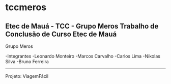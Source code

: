 # tccmeros
Etec de Mauá - TCC - Grupo Meros
Trabalho de Conclusão de Curso
Etec de Mauá
---------------------------------

Grupo Meros

-Integrantes
    -Leonardo Monteiro
    -Marcos Carvalho
    -Carlos Lima
    -Nikolas Silva
    -Bruno Ferreira
  
---------------------------------
Projeto:
ViagemFácil
